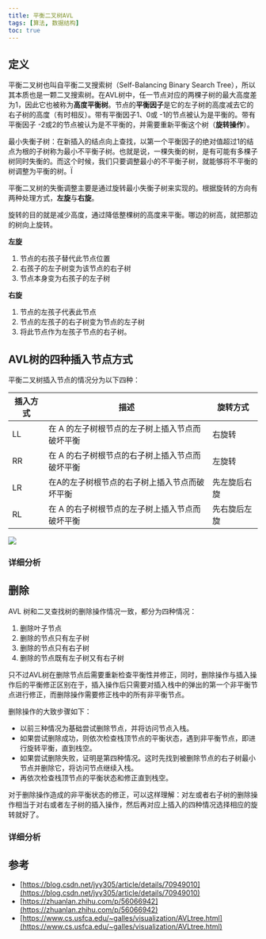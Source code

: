 ```yaml
---
title: 平衡二叉树AVL
tags: [算法, 数据结构]
toc: true
---
```


## 定义

平衡二叉树也叫自平衡二叉搜索树（Self-Balancing Binary Search Tree），所以其本质也是一颗二叉搜索树。在AVL树中，任一节点对应的两棵子树的最大高度差为1，因此它也被称为**高度平衡树**。节点的**平衡因子**是它的左子树的高度减去它的右子树的高度（有时相反）。带有平衡因子1、0或 -1的节点被认为是平衡的。带有平衡因子 -2或2的节点被认为是不平衡的，并需要重新平衡这个树（**旋转操作**）。


最小失衡子树：在新插入的结点向上查找，以第一个平衡因子的绝对值超过1的结点为根的子树称为最小不平衡子树。也就是说，一棵失衡的树，是有可能有多棵子树同时失衡的。而这个时候，我们只要调整最小的不平衡子树，就能够将不平衡的树调整为平衡的树。Ï

平衡二叉树的失衡调整主要是通过旋转最小失衡子树来实现的。根据旋转的方向有两种处理方式，**左旋**与**右旋**。

旋转的目的就是减少高度，通过降低整棵树的高度来平衡。哪边的树高，就把那边的树向上旋转。

**左旋**

1. 节点的右孩子替代此节点位置 
2. 右孩子的左子树变为该节点的右子树 
3. 节点本身变为右孩子的左子树

**右旋**

1. 节点的左孩子代表此节点 
2. 节点的左孩子的右子树变为节点的左子树 
3. 将此节点作为左孩子节点的右子树。



## AVL树的四种插入节点方式


平衡二叉树插入节点的情况分为以下四种：

| 插入方式 | 描述 | 旋转方式 | 
| -------- | ------------------ | ------------ | 
| LL | 在 A 的左子树根节点的左子树上插入节点而破坏平衡 | 右旋转 | 
| RR | 在 A 的右子树根节点的右子树上插入节点而破坏平衡 | 左旋转 | 
| LR | 在A的左子树根节点的右子树上插入节点而破坏平衡 | 先左旋后右旋 | 
| RL | 在 A 的右子树根节点的左子树上插入节点而破坏平衡 | 先右旋后左旋 |

![](./avl_tree_1.png)

### 详细分析



## 删除


AVL 树和二叉查找树的删除操作情况一致，都分为四种情况：

1. 删除叶子节点 
2. 删除的节点只有左子树 
3. 删除的节点只有右子树 
4. 删除的节点既有左子树又有右子树

只不过AVL树在删除节点后需要重新检查平衡性并修正，同时，删除操作与插入操作后的平衡修正区别在于，插入操作后只需要对插入栈中的弹出的第一个非平衡节点进行修正，而删除操作需要修正栈中的所有非平衡节点。

删除操作的大致步骤如下：

- 以前三种情况为基础尝试删除节点，并将访问节点入栈。
- 如果尝试删除成功，则依次检查栈顶节点的平衡状态，遇到非平衡节点，即进行旋转平衡，直到栈空。
- 如果尝试删除失败，证明是第四种情况。这时先找到被删除节点的右子树最小节点并删除它，将访问节点继续入栈。
- 再依次检查栈顶节点的平衡状态和修正直到栈空。

对于删除操作造成的非平衡状态的修正，可以这样理解：对左或者右子树的删除操作相当于对右或者左子树的插入操作，然后再对应上插入的四种情况选择相应的旋转就好了。

### 详细分析


## 参考

- [https://blog.csdn.net/jyy305/article/details/70949010](https://blog.csdn.net/jyy305/article/details/70949010)
- [https://zhuanlan.zhihu.com/p/56066942](https://zhuanlan.zhihu.com/p/56066942)
- [https://www.cs.usfca.edu/~galles/visualization/AVLtree.html](https://www.cs.usfca.edu/~galles/visualization/AVLtree.html)


